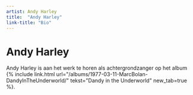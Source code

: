 ```yaml
---
artist: Andy Harley
title:  "Andy Harley"
link-title: "Bio"
---
```


# Andy Harley

Andy Harley is aan het werk te horen als achtergrondzanger op het album {% include link.html url="/albums/1977-03-11-MarcBolan-DandyInTheUnderworld/" tekst="Dandy in the Underworld" new_tab=true %}.
